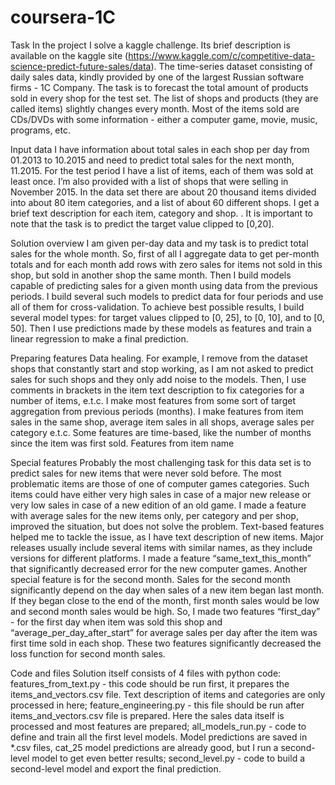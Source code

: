 # coursera-1C
Task
In the project I solve a kaggle challenge. Its brief description is available on the kaggle site (https://www.kaggle.com/c/competitive-data-science-predict-future-sales/data).
The time-series dataset consisting of daily sales data, kindly provided by one of the largest Russian software firms - 1C Company. The task is to forecast the total amount of products sold in every shop for the test set. The list of shops and products (they are called items) slightly changes every month.
Most of the items sold are CDs/DVDs with some information - either a computer game, movie, music, programs, etc.

Input data
I have information about total sales in each shop per day from 01.2013 to 10.2015 and need to predict total sales for the next month, 11.2015. For the test period I have a list of items, each of them was sold at least once. I’m also provided with a list of shops that were selling in November 2015.
In the data set there are about 20 thousand items divided into about 80 item categories, and a list of about 60 different shops. I get a brief text description for each item, category and shop.
.
It is important to note that the task is to predict the target value clipped to [0,20].

Solution overview
I am given per-day data and my task is to predict total sales for the whole month. So, first of all I aggregate data to get per-month totals and for each month add rows with zero sales for items not sold in this shop, but sold in another shop the same month. Then I build models capable of predicting sales for a given month using data from the previous periods. I build several such models to predict data for four periods and use all of them for cross-validation.
To achieve best possible results, I build several model types: for target values clipped to [0, 25], to [0, 10], and to [0, 50]. Then I use predictions made by these models as features and train a linear regression to make a final prediction.

Preparing features
Data healing. For example, I remove from the dataset shops that constantly start and stop working, as I am not asked to predict sales for such shops and they only add noise to the models. Then, I use comments in brackets in the item text description to fix categories for a number of items, e.t.c.
I make most features from some sort of target aggregation from previous periods (months). I make features from item sales in the same shop, average item sales in all shops, average sales per category e.t.c.
Some features are time-based, like the number of months since the item was first sold.
Features from item name

Special features
Probably the most challenging task for this data set is to predict sales for new items that were never sold before. The most problematic items are those of one of computer games categories. Such items could have either very high sales in case of a major new release or very low sales in case of a new edition of an old game. I made a feature with average sales for the new items only, per category and per shop, improved the situation, but does not solve the problem. Text-based features helped me to tackle the issue, as I have text description of new items. Major releases usually include several items with similar names, as they include versions for different platforms. I made a feature “same_text_this_month” that significantly decreased error for the new computer games.
Another special feature is for the second month. Sales for the second month significantly depend on the day when sales of a new item began last month. If they began close to the end of the month, first month sales would be low and second month sales would be high. So, I made two features “first_day” - for the first day when item was sold this shop and “average_per_day_after_start” for average sales per day after the item was first time sold in each shop. These two features significantly decreased the loss function for second month sales.


Code and files
Solution itself consists of 4 files with python code:
features_from_text.py - this code should be run first, it prepares the items_and_vectors.csv file. Text description of items and categories are only processed in here;
feature_engineering.py - this file should be run after items_and_vectors.csv file is prepared. Here the sales data itself is processed and most features are prepared;
all_models_run.py - code to define and train all the first level models. Model predictions are saved in *.csv files, cat_25 model predictions are already good, but I run a second-level model to get even better results;
second_level.py - code to build a second-level model and export the final prediction.

